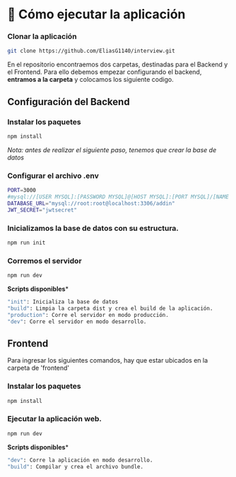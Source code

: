 #  🚀  Cómo ejecutar la aplicación
### Clonar la aplicación
```sh
git clone https://github.com/EliasG1140/interview.git
```
En el repositorio encontraemos dos carpetas, destinadas para el Backend y el Frontend.
Para ello debemos empezar configurando el backend, **entramos a la carpeta** y colocamos los siguiente codigo.

## Configuración del Backend
### Instalar los paquetes
```sh
npm install
```

*Nota: antes de realizar el siguiente paso, tenemos que crear la base de datos*
### Configurar el archivo .env
```sh
PORT=3000
#mysql://[USER MYSQL]:[PASSWORD MYSQL]@[HOST MYSQL]:[PORT MYSQL]/[NAME DATABASE]
DATABASE_URL="mysql://root:root@localhost:3306/addin"
JWT_SECRET="jwtsecret"
```

### Inicializamos la base de datos con su estructura.
```sh
npm run init
```

### Corremos el servidor
```sh
npm run dev
```

**Scripts disponibles***
```sh
"init": Inicializa la base de datos
"build": Limpia la carpeta dist y crea el build de la aplicación.
"production": Corre el servidor en modo producción.
"dev": Corre el servidor en modo desarrollo.
```


## Frontend

Para ingresar los siguientes comandos, hay que estar ubicados en la carpeta de 'frontend'

### Instalar los paquetes
```sh
npm install
```

### Ejecutar la aplicación web.
```sh
npm run dev
```
**Scripts disponibles***
```sh
"dev": Corre la aplicación en modo desarrollo.
"build": Compilar y crea el archivo bundle.
```
